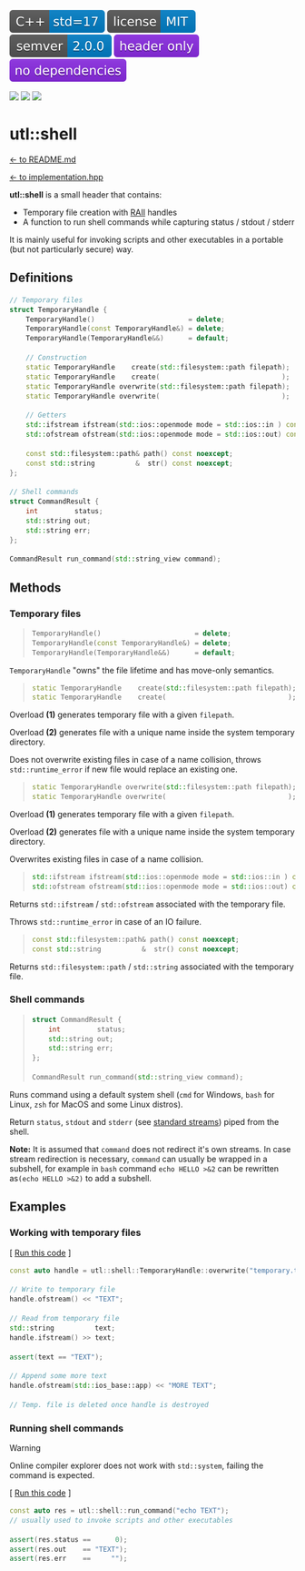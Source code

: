 [<img src ="images/icon_cpp_std_17.svg">](https://en.cppreference.com/w/cpp/17.html)
[<img src ="images/icon_license_mit.svg">](https://github.com/DmitriBogdanov/UTL/blob/master/LICENSE.md)
[<img src ="images/icon_semver.svg">](guide_versioning.md)
[<img src ="images/icon_header_only.svg">](https://en.wikipedia.org/wiki/Header-only)
[<img src ="images/icon_no_dependencies.svg">](https://github.com/DmitriBogdanov/UTL/tree/master/include/UTL)

[<img src ="https://img.shields.io/github/actions/workflow/status/DmitriBogdanov/UTL/windows.yml?logo=github&label=Windows">](https://github.com/DmitriBogdanov/UTL/actions/workflows/windows.yml)
[<img src ="https://img.shields.io/github/actions/workflow/status/DmitriBogdanov/UTL/ubuntu.yml?logo=github&label=Ubuntu">](https://github.com/DmitriBogdanov/UTL/actions/workflows/ubuntu.yml)
[<img src ="https://img.shields.io/github/actions/workflow/status/DmitriBogdanov/UTL/macos.yml?logo=github&label=MacOS">](https://github.com/DmitriBogdanov/UTL/actions/workflows/macos.yml)

# utl::shell

[<- to README.md](..)

[<- to implementation.hpp](https://github.com/DmitriBogdanov/UTL/blob/master/include/UTL/shell.hpp)

**utl::shell** is a small header that contains:

- Temporary file creation with [RAII](https://en.cppreference.com/w/cpp/language/raii.html) handles
- A function to run shell commands while capturing status / stdout / stderr

It is mainly useful for invoking scripts and other executables in a portable (but not particularly secure) way.

## Definitions

```cpp
// Temporary files
struct TemporaryHandle {
    TemporaryHandle()                       = delete;
    TemporaryHandle(const TemporaryHandle&) = delete;
    TemporaryHandle(TemporaryHandle&&)      = default;
    
    // Construction
    static TemporaryHandle    create(std::filesystem::path filepath);
    static TemporaryHandle    create(                              );
    static TemporaryHandle overwrite(std::filesystem::path filepath);
    static TemporaryHandle overwrite(                              );
    
    // Getters
    std::ifstream ifstream(std::ios::openmode mode = std::ios::in ) const;
    std::ofstream ofstream(std::ios::openmode mode = std::ios::out) const;
    
    const std::filesystem::path& path() const noexcept;
    const std::string          &  str() const noexcept;
};

// Shell commands
struct CommandResult {
    int         status;
    std::string out;
    std::string err;
};

CommandResult run_command(std::string_view command);
```

## Methods

### Temporary files

> ```cpp
> TemporaryHandle()                       = delete;
> TemporaryHandle(const TemporaryHandle&) = delete;
> TemporaryHandle(TemporaryHandle&&)      = default;
> ```

`TemporaryHandle` "owns" the file lifetime and has move-only semantics. 

> ```cpp
> static TemporaryHandle    create(std::filesystem::path filepath); // (1)
> static TemporaryHandle    create(                              ); // (2)
> ```

Overload **(1)** generates temporary file with a given `filepath`.

Overload **(2)** generates file with a unique name inside the system temporary directory.

Does not overwrite existing files in case of a name collision, throws `std::runtime_error` if new file would replace an existing one.

> ```cpp
> static TemporaryHandle overwrite(std::filesystem::path filepath); // (1)
> static TemporaryHandle overwrite(                              ); // (2)
> ```

Overload **(1)** generates temporary file with a given `filepath`.

Overload **(2)** generates file with a unique name inside the system temporary directory.

Overwrites existing files in case of a name collision.

> ```cpp
> std::ifstream ifstream(std::ios::openmode mode = std::ios::in ) const;
> std::ofstream ofstream(std::ios::openmode mode = std::ios::out) const;
> ```

Returns `std::ifstream` / `std::ofstream` associated with the temporary file.

Throws `std::runtime_error` in case of an IO failure.

> ```cpp
> const std::filesystem::path& path() const noexcept;
> const std::string          &  str() const noexcept;
> ```

Returns `std::filesystem::path` / `std::string` associated with the temporary file.

### Shell commands

> ```cpp
> struct CommandResult {
>     int         status;
>     std::string out;
>     std::string err;
> };
>
> CommandResult run_command(std::string_view command);
> ```

Runs command using a default system shell (`cmd` for Windows, `bash` for Linux, `zsh` for MacOS and some Linux distros).

Return `status`, `stdout` and `stderr` (see [standard streams](https://en.wikipedia.org/wiki/Standard_streams)) piped from the shell.

**Note:** It is assumed that `command` does not redirect it's own streams. In case stream redirection is necessary, `command` can usually be wrapped in a subshell, for example in `bash` command `echo HELLO >&2` can be rewritten as`(echo HELLO >&2)` to add a subshell.

## Examples

### Working with temporary files

[ [Run this code](https://godbolt.org/#g:!((g:!((g:!((h:codeEditor,i:(filename:'1',fontScale:14,fontUsePx:'0',j:1,lang:c%2B%2B,selection:(endColumn:29,endLineNumber:15,positionColumn:29,positionLineNumber:15,selectionStartColumn:29,selectionStartLineNumber:15,startColumn:29,startLineNumber:15),source:'%23include+%3Chttps://raw.githubusercontent.com/DmitriBogdanov/UTL/master/single_include/UTL.hpp%3E%0A%0Aint+main()+%7B%0A++++const+auto+handle+%3D+utl::shell::TemporaryHandle::overwrite(%22temporary.txt%22)%3B%0A%0A++++//+Write+to+temporary+file%0A++++handle.ofstream()+%3C%3C+%22TEXT%22%3B%0A%0A++++//+Read+from+temporary+file%0A++++std::string++++++++++text%3B%0A++++handle.ifstream()+%3E%3E+text%3B%0A%0A++++assert(text+%3D%3D+%22TEXT%22)%3B%0A%0A++++//+Append+some+more+text%0A++++handle.ofstream(std::ios_base::app)+%3C%3C+%22MORE+TEXT%22%3B%0A%0A++++//+Temp.+file+is+deleted+once+handle+is+destroyed%0A%7D%0A'),l:'5',n:'0',o:'C%2B%2B+source+%231',t:'0')),k:71.71783148269105,l:'4',n:'0',o:'',s:0,t:'0'),(g:!((g:!((h:compiler,i:(compiler:clang1600,filters:(b:'0',binary:'1',binaryObject:'1',commentOnly:'0',debugCalls:'1',demangle:'0',directives:'0',execute:'0',intel:'0',libraryCode:'0',trim:'1',verboseDemangling:'0'),flagsViewOpen:'1',fontScale:14,fontUsePx:'0',j:1,lang:c%2B%2B,libs:!(),options:'-std%3Dc%2B%2B17+-O2',overrides:!(),selection:(endColumn:1,endLineNumber:1,positionColumn:1,positionLineNumber:1,selectionStartColumn:1,selectionStartLineNumber:1,startColumn:1,startLineNumber:1),source:1),l:'5',n:'0',o:'+x86-64+clang+16.0.0+(Editor+%231)',t:'0')),header:(),l:'4',m:50,n:'0',o:'',s:0,t:'0'),(g:!((h:output,i:(compilerName:'x86-64+clang+16.0.0',editorid:1,fontScale:14,fontUsePx:'0',j:1,wrap:'1'),l:'5',n:'0',o:'Output+of+x86-64+clang+16.0.0+(Compiler+%231)',t:'0')),k:46.69421860597116,l:'4',m:50,n:'0',o:'',s:0,t:'0')),k:28.282168517308946,l:'3',n:'0',o:'',t:'0')),l:'2',n:'0',o:'',t:'0')),version:4) ]

```cpp
const auto handle = utl::shell::TemporaryHandle::overwrite("temporary.txt");

// Write to temporary file
handle.ofstream() << "TEXT";

// Read from temporary file
std::string          text;
handle.ifstream() >> text;

assert(text == "TEXT");

// Append some more text
handle.ofstream(std::ios_base::app) << "MORE TEXT";

// Temp. file is deleted once handle is destroyed
```

### Running shell commands

> [!Warning]
> Online compiler explorer does not work with `std::system`, failing the command is expected.

[ [Run this code](https://godbolt.org/#g:!((g:!((g:!((h:codeEditor,i:(filename:'1',fontScale:14,fontUsePx:'0',j:1,lang:c%2B%2B,selection:(endColumn:34,endLineNumber:8,positionColumn:34,positionLineNumber:8,selectionStartColumn:34,selectionStartLineNumber:8,startColumn:34,startLineNumber:8),source:'%23include+%3Chttps://raw.githubusercontent.com/DmitriBogdanov/UTL/master/single_include/UTL.hpp%3E%0A%0Aint+main()+%7B%0A++++const+auto+res+%3D+utl::shell::run_command(%22echo+TEXT%22)%3B%0A++++//+usually+used+to+invoke+scripts+and+other+executables%0A%0A++++assert(res.status+%3D%3D++++++0)%3B%0A++++assert(res.out++++%3D%3D+%22TEXT%22)%3B%0A++++assert(res.err++++%3D%3D+++++%22%22)%3B%0A%7D%0A'),l:'5',n:'0',o:'C%2B%2B+source+%231',t:'0')),k:71.71783148269105,l:'4',n:'0',o:'',s:0,t:'0'),(g:!((g:!((h:compiler,i:(compiler:clang1600,filters:(b:'0',binary:'1',binaryObject:'1',commentOnly:'0',debugCalls:'1',demangle:'0',directives:'0',execute:'0',intel:'0',libraryCode:'0',trim:'1',verboseDemangling:'0'),flagsViewOpen:'1',fontScale:14,fontUsePx:'0',j:1,lang:c%2B%2B,libs:!(),options:'-std%3Dc%2B%2B17+-O2',overrides:!(),selection:(endColumn:1,endLineNumber:1,positionColumn:1,positionLineNumber:1,selectionStartColumn:1,selectionStartLineNumber:1,startColumn:1,startLineNumber:1),source:1),l:'5',n:'0',o:'+x86-64+clang+16.0.0+(Editor+%231)',t:'0')),header:(),l:'4',m:50,n:'0',o:'',s:0,t:'0'),(g:!((h:output,i:(compilerName:'x86-64+clang+16.0.0',editorid:1,fontScale:14,fontUsePx:'0',j:1,wrap:'1'),l:'5',n:'0',o:'Output+of+x86-64+clang+16.0.0+(Compiler+%231)',t:'0')),k:46.69421860597116,l:'4',m:50,n:'0',o:'',s:0,t:'0')),k:28.282168517308946,l:'3',n:'0',o:'',t:'0')),l:'2',n:'0',o:'',t:'0')),version:4) ]

```cpp
const auto res = utl::shell::run_command("echo TEXT");
// usually used to invoke scripts and other executables

assert(res.status ==      0);
assert(res.out    == "TEXT");
assert(res.err    ==     "");
```
